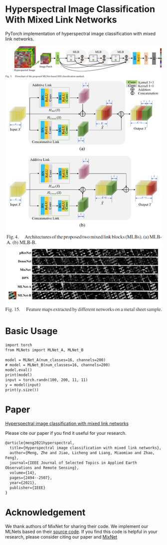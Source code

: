 # Hyperspectral Image Classification With Mixed Link Networks

PyTorch implementation of hyperspectral image classification with mixed link networks.

![1](fig/1.png)
![1](fig/2.png)
![1](fig/3.png)

# Basic Usage

```
import torch
from MLNets import MLNet_A, MLNet_B

model = MLNet_A(num_classes=16, channels=200)
# model = MLNet_B(num_classes=16, channels=200)
model.eval()
print(model)
input = torch.randn(100, 200, 11, 11)
y = model(input)
print(y.size())
```

# Paper

[Hyperspectral image classification with mixed link networks](https://ieeexplore.ieee.org/abstract/document/9335013)

Please cite our paper if you find it useful for your research.

```
@article{meng2021hyperspectral,
  title={Hyperspectral image classification with mixed link networks},
  author={Meng, Zhe and Jiao, Licheng and Liang, Miaomiao and Zhao, Feng},
  journal={IEEE Journal of Selected Topics in Applied Earth Observations and Remote Sensing},
  volume={14},
  pages={2494--2507},
  year={2021},
  publisher={IEEE}
}
```

# Acknowledgement
We thank authors of MixNet for sharing their code. We implement our MLNets based on their [source code](https://github.com/DeepInsight-PCALab/MixNet). If you find this code is helpful in your research, please consider citing our paper and [MixNet](https://arxiv.org/abs/1802.01808)
